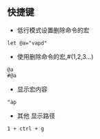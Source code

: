 ## 快捷键
- 低行模式设置删除命令的宏
```
let @a="vapd"
```
- 使用删除命令的宏,#(1,2,3...)
```
@a
#@a
```

- 显示宏内容
```
"ap
```

- 其他 显示路径
```
1 + ctrl + g
```
